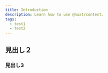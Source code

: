 ```yaml
---
title: Introduction
description: Learn how to use @nuxt/content.
tags: 
  - test1
  - test2
---
```


## 見出し２
### 見出し3
